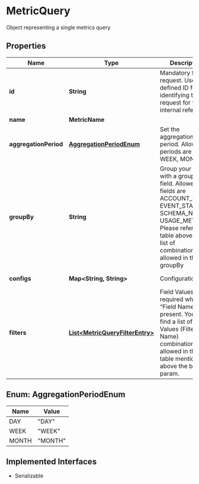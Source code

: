 

# MetricQuery

Object representing a single metrics query

## Properties

| Name | Type | Description | Notes |
|------------ | ------------- | ------------- | -------------|
|**id** | **String** | Mandatory  for all request.  User defined ID for identifying the request for your internal reference  |  |
|**name** | **MetricName** |  |  |
|**aggregationPeriod** | [**AggregationPeriodEnum**](#AggregationPeriodEnum) | Set the aggregation period. Allowed periods are DAY, WEEK, MONTH |  |
|**groupBy** | **String** | Group your metric with a groupBy field.  Allowed fields are ACCOUNT_ID, EVENT_STATUS, SCHEMA_NAME, USAGE_METER_ID.  Please refer the table above for the list of combinations allowed in the groupBy  |  [optional] |
|**configs** | **Map&lt;String, String&gt;** | Configurations. | Metric Name | Config Key | Allowed Values  | Default value |              Description             | |-------------|------------|-----------------|---------------|--------------------------------------| | REVENUE     | CURRENCY   | BASE or INVOICE | BASE          | currency to return the revenue in    |  |  [optional] |
|**filters** | [**List&lt;MetricQueryFilterEntry&gt;**](MetricQueryFilterEntry.md) | Field Values” required when “Field Name” is present.  You can find a list of Field Values (FilterEntry Name) combinations allowed in the table mentioned above the body param.  |  [optional] |



## Enum: AggregationPeriodEnum

| Name | Value |
|---- | -----|
| DAY | &quot;DAY&quot; |
| WEEK | &quot;WEEK&quot; |
| MONTH | &quot;MONTH&quot; |


## Implemented Interfaces

* Serializable


